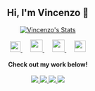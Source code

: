 <center><h2>Hi, I'm Vincenzo 👋</h2></center>

<p align="center">
  <a href="https://github.com/VincenzoMarcovecchio" class="rich-diff-level-one">
    <img src="https://github-readme-stats.vercel.app/api?username=VincenzoMarcovecchio&title_color=333&text_color=777" alt="Vincenzo's Stats" >
  </a>
</p>

<p align="center">
  <a href="https://dev.to/VincenzoMarcovecchio">
    <img src="https://camo.githubusercontent.com/6bc5e62e0bf5e21ab8054b731540529bbc8e01b3/68747470733a2f2f6432666c746978307632653073622e636c6f756466726f6e742e6e65742f6465762d62616467652e737667" width="24px"/>
  </a>
  &emsp;
  <a href= "https://www.instagram.com/vinny92ita/">
    <img src="https://img.icons8.com/ios-glyphs/256/000000/instagram-new.svg" width="28px"/>
  </a>
  &emsp;
  <a href="https://ranoutofcode.com">
    <img src="https://img.icons8.com/material/256/000000/globe--v1.png" width="28px"/>
  </a>
  &emsp;
  <a href="https://www.linkedin.com/in/vincenzo-marcovecchio-290235138/">
    <img src="https://img.icons8.com/ios-filled/256/000000/linkedin.svg" width="26px"/>
  </a>
  <br><br>
  <strong>Check out my work below!</strong>
  <br><br>
  <a href="https://badges.pufler.dev">
    <img src="https://badges.pufler.dev/visits/VincenzoMarcovecchio/VincenzoMarcovecchio?style=flat-square&color=black&logo=github">
  </a>
  <a href="https://badges.pufler.dev">
    <img src="https://badges.pufler.dev/years/VincenzoMarcovecchio?style=flat-square&color=black&logo=github">
  </a>
  <a href="https://badges.pufler.dev">
    <img src="https://badges.pufler.dev/repos/VincenzoMarcovecchio?style=flat-square&color=black&logo=github">
  </a>
  
  <a href="https://badges.pufler.dev">
    <img src="https://badges.pufler.dev/commits/monthly/VincenzoMarcovecchio?style=flat-square&color=black&logo=github">
  </a>
</p>


